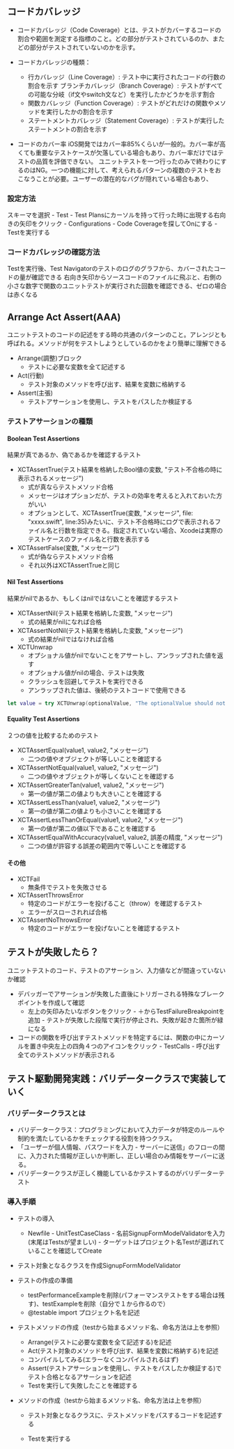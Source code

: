 ## コードカバレッジ
- コードカバレッジ（Code Coverage）とは、テストがカバーするコードの割合や範囲を測定する指標のこと。どの部分がテストされているのか、またどの部分がテストされていないのかを示す。

- コードカバレッジの種類：
  - 行カバレッジ（Line Coverage）: テスト中に実行されたコードの行数の割合を示す
  ブランチカバレッジ（Branch Coverage）: テストがすべての可能な分岐（if文やswitch文など）を実行したかどうかを示す割合
  - 関数カバレッジ（Function Coverage）: テストがどれだけの関数やメソッドを実行したかの割合を示す
  - ステートメントカバレッジ（Statement Coverage）: テストが実行したステートメントの割合を示す
- コードのカバー率
iOS開発ではカバー率85%くらいが一般的。カバー率が高くても重要なテストケースが欠落している場合もあり、カバー率だけではテストの品質を評価できない。
ユニットテストを一つ行ったのみで終わりにするのはNG。一つの機能に対して、考えられるパターンの複数のテストをおこなうことが必要。ユーザーの潜在的なバグが隠れている場合もあり、
### 設定方法
スキーマを選択 - Test - Test Plansにカーソルを持って行った時に出現する右向きの矢印をクリック - Configurations - Code Coverageを探してOnにする - Testを実行する
### コードカバレッジの確認方法
Testを実行後、Test Navigatorのテストのログのグラフから、カバーされたコードの量が確認できる
右向き矢印からソースコードのファイルに飛ぶと、右側の小さな数字で関数のユニットテストが実行された回数を確認できる、ゼロの場合は赤くなる


## Arrange Act Assert(AAA)
ユニットテストのコードの記述をする時の共通のパターンのこと。アレンジとも呼ばれる。メソッドが何をテストしようとしているのかをより簡単に理解できる
- Arrange(調整)ブロック
  - テストに必要な変数を全て記述する
- Act(行動)
  - テスト対象のメソッドを呼び出す、結果を変数に格納する
- Assert(主張)
  - テストアサーションを使用し、テストをパスしたか検証する

### テストアサーションの種類
#### Boolean Test Assertions
結果が真であるか、偽であるかを確認するテスト
- XCTAssertTrue(テスト結果を格納したBool値の変数, "テスト不合格の時に表示されるメッセージ")
  - 式が真ならテストメソッド合格
  - メッセージはオプションだが、テストの効率を考えると入れておいた方がいい
  - オプションとして、XCTAssertTrue(変数, "メッセージ", file: "xxxx.swift", line:35)みたいに、テスト不合格時にログで表示されるファイル名と行数を指定できる。指定されていない場合、Xcodeは実際のテストケースのファイル名と行数を表示する
- XCTAssertFalse(変数, "メッセージ")
  - 式が偽ならテストメソッド合格
  - それ以外はXCTAssertTrueと同じ
#### Nil Test Assertions
結果がnilであるか、もしくはnilではないことを確認するテスト
- XCTAssertNil(テスト結果を格納した変数, "メッセージ")
  - 式の結果がnilになれば合格
- XCTAssertNotNil(テスト結果を格納した変数, "メッセージ")
  - 式の結果がnilではなければ合格
- XCTUnwrap
  - オプショナル値がnilでないことをアサートし、アンラップされた値を返す
  - オプショナル値がnilの場合、テストは失敗
  - クラッシュを回避してテストを実行できる
  - アンラップされた値は、後続のテストコードで使用できる
```swift
let value = try XCTUnwrap(optionalValue, "The optionalValue should not be nil")
```
#### Equality Test Assertions
２つの値を比較するためのテスト
- XCTAssertEqual(value1, value2, "メッセージ")
  - 二つの値やオブジェクトが等しいことを確認する
- XCTAssertNotEqual(value1, value2, "メッセージ")
  - 二つの値やオブジェクトが等しくないことを確認する
- XCTAssertGreaterTan(value1, value2, "メッセージ")
  - 第一の値が第二の値よりも大きいことを確認する
- XCTAssertLessThan(value1, value2, "メッセージ")
  - 第一の値が第二の値よりも小さいことを確認する
- XCTAssertLessThanOrEqual(value1, value2, "メッセージ")
  - 第一の値が第二の値以下であることを確認する
- XCTAssertEqualWithAccuracy(value1, value2, 誤差の精度, "メッセージ")
  -  二つの値が許容する誤差の範囲内で等しいことを確認する

#### その他
- XCTFail
  - 無条件でテストを失敗させる
- XCTAssertThrowsError 
  - 特定のコードがエラーを投げること（throw）を確認するテスト
  - エラーがスローされれば合格
- XCTAssertNoThrowsError 
   - 特定のコードがエラーを投げないことを確認するテスト
 



## テストが失敗したら？
ユニットテストのコード、テストのアサーション、入力値などが間違っていないか確認
- デバッガーでアサーションが失敗した直後にトリガーされる特殊なブレークポイントを作成して確認
  - 左上の矢印みたいなボタンをクリック - ＋からTestFailureBreakpointを追加 - テストが失敗した段階で実行が停止され、失敗が起きた箇所が緑になる
- コードの関数を呼び出すテストメソッドを特定するには、関数の中にカーソルを置き中央左上の四角４つのアイコンをクリック - TestCalls - 呼び出す全てのテストメソッドが表示される


<!-- ## 並列分散テスト
- XCodeの機能で、複数のシュミレータークローンを使用して膨大なテストを高速で行う。互いのクローンシュミレーター間では、データ等は共有しない
- デフォルトでは、Xcodeはテストケースを実行するシミュレーターの数を自動的に決定する。数を変更するにはメニューバーのXCode - Setting - General - SimulatorTestParallelizationでシュミレーターの数を指定する - スキームを選択 - Edit - Test - Info - ちょっとわからなかった -->


## テスト駆動開発実践：バリデータークラスで実装していく
### バリデータークラスとは
- バリデータークラス：プログラミングにおいて入力データが特定のルールや制約を満たしているかをチェックする役割を持つクラス。
- 「ユーザーが個人情報、パスワードを入力 - サーバーに送信」のフローの間に、入力された情報が正しいか判断し、正しい場合のみ情報をサーバーに送る。
- バリデータークラスが正しく機能しているかテストするのがバリデーターテスト

### 導入手順


- テストの導入
  - Newfile - UnitTestCaseClass - 名前SignupFormModelValidatorを入力(末尾はTestsが望ましい) - ターゲットはプロジェクト名Testが選ばれていることを確認してCreate

- テスト対象となるクラスを作成SignupFormModelValidator

- テストの作成の準備
  - testPerformanceExampleを削除(パフォーマンステストをする場合は残す)、testExampleを削除（自分で１から作るので）
  - @testable import プロジェクト名を記述

- テストメソッドの作成（testから始まるメソッド名、命名方法は上を参照）
  - Arrange(テストに必要な変数を全て記述する)を記述
  - Act(テスト対象のメソッドを呼び出す、結果を変数に格納する)を記述
  - コンパイルしてみる(エラーなくコンパイルされるはず)
  - Assert(テストアサーションを使用し、テストをパスしたか検証する)でテスト合格となるアサーションを記述
  - Testを実行して失敗したことを確認する

- メソッドの作成（testから始まるメソッド名、命名方法は上を参照）  
  - テスト対象となるクラスに、テストメソッドをパスするコードを記述する


  - Testを実行する
